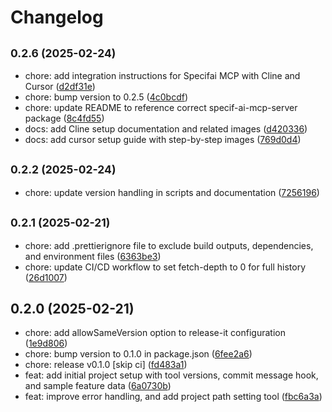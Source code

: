 # Changelog

## <small>0.2.6 (2025-02-24)</small>

* chore: add integration instructions for Specifai MCP with Cline and Cursor ([d2df31e](https://github.com/vj-presidio/specif-ai-mcp-server/commit/d2df31e))
* chore: bump version to 0.2.5 ([4c0bcdf](https://github.com/vj-presidio/specif-ai-mcp-server/commit/4c0bcdf))
* chore: update README to reference correct specif-ai-mcp-server package ([8c4fd55](https://github.com/vj-presidio/specif-ai-mcp-server/commit/8c4fd55))
* docs: add Cline setup documentation and related images ([d420336](https://github.com/vj-presidio/specif-ai-mcp-server/commit/d420336))
* docs: add cursor setup guide with step-by-step images ([769d0d4](https://github.com/vj-presidio/specif-ai-mcp-server/commit/769d0d4))

## <small>0.2.2 (2025-02-24)</small>

* chore: update version handling in scripts and documentation ([7256196](https://github.com/vj-presidio/specif-ai-mcp-server/commit/7256196))

## <small>0.2.1 (2025-02-21)</small>

* chore: add .prettierignore file to exclude build outputs, dependencies, and environment files ([6363be3](https://github.com/vj-presidio/specif-ai-mcp-server/commit/6363be3))
* chore: update CI/CD workflow to set fetch-depth to 0 for full history ([26d1007](https://github.com/vj-presidio/specif-ai-mcp-server/commit/26d1007))

## 0.2.0 (2025-02-21)

* chore: add allowSameVersion option to release-it configuration ([1e9d806](https://github.com/vj-presidio/specif-ai-mcp-server/commit/1e9d806))
* chore: bump version to 0.1.0 in package.json ([6fee2a6](https://github.com/vj-presidio/specif-ai-mcp-server/commit/6fee2a6))
* chore: release v0.1.0 [skip ci] ([fd483a1](https://github.com/vj-presidio/specif-ai-mcp-server/commit/fd483a1))
* feat: add initial project setup with tool versions, commit message hook, and sample feature data ([6a0730b](https://github.com/vj-presidio/specif-ai-mcp-server/commit/6a0730b))
* feat: improve error handling, and add project path setting tool ([fbc6a3a](https://github.com/vj-presidio/specif-ai-mcp-server/commit/fbc6a3a))

